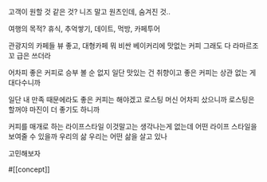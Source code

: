 고객이 원할 것 같은 것?
니즈 말고 원츠인데, 숨겨진 것..

여행의 목적?
휴식, 추억쌓기, 데이트, 먹방, 카페투어

관광지의 카페들
뷰 좋고, 대형카페 뭐 비싼 베이커리에 맛없는 커피
그래도 다 라마르조꼬 급은 쓰더라

어차피 좋은 커피로 승부 볼 순 없지
일단 맛있는 건 취향이고
좋은 커피는 상관 없는 게 대다수니까

일단 내 만족 때문에라도 좋은 커피는 해야겠고
로스팅 머신 어차피 샀으니까 로스팅은 할꺼야
마진이 더 좋기도 하니까

커피를 매개로 하는 라이프스타일
이것말고는 생각나는게 없는데
어떤 라이프 스타일을 보여줄 수 있을까
우리의 삶
우리는 어떤 삶을 살고 있나

고민해보자

#[[concept]] 